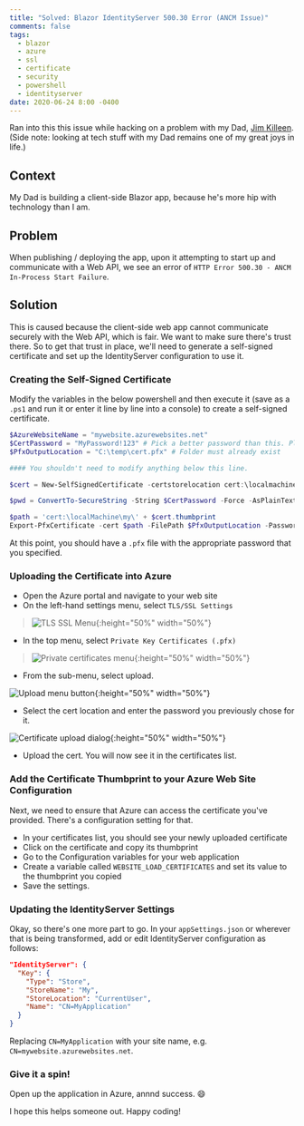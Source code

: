 ```yaml
---
title: "Solved: Blazor IdentityServer 500.30 Error (ANCM Issue)"
comments: false
tags:
  - blazor
  - azure
  - ssl
  - certificate
  - security
  - powershell
  - identityserver
date: 2020-06-24 8:00 -0400
---
```

Ran into this this issue while hacking on a problem with my Dad, [Jim Killeen](https://twitter.com/JimK_). (Side note: looking at tech stuff with my Dad remains one of my great joys in life.)

## Context

My Dad is building a client-side Blazor app, because he's more hip with technology than I am.

## Problem

When publishing / deploying the app, upon it attempting to start up and communicate with a Web API, we see an error of `HTTP Error 500.30 - ANCM In-Process Start Failure`.

## Solution

This is caused because the client-side web app cannot communicate securely with the Web API, which is fair. We want to make sure there's trust there. So to get that trust in place, we'll need to generate a self-signed certificate and set up the IdentityServer configuration to use it.

### Creating the Self-Signed Certificate

Modify the variables in the below powershell and then execute it (save as a `.ps1` and run it or enter it line by line into a console) to create a self-signed certificate.

```powershell
$AzureWebsiteName = "mywebsite.azurewebsites.net"
$CertPassword = "MyPassword!123" # Pick a better password than this. Please.
$PfxOutputLocation = "C:\temp\cert.pfx" # Folder must already exist

#### You shouldn't need to modify anything below this line.

$cert = New-SelfSignedCertificate -certstorelocation cert:\localmachine\my -dnsname $AzureWebsiteName

$pwd = ConvertTo-SecureString -String $CertPassword -Force -AsPlainText

$path = 'cert:\localMachine\my\' + $cert.thumbprint
Export-PfxCertificate -cert $path -FilePath $PfxOutputLocation -Password $pwd
```

At this point, you should have a `.pfx` file with the appropriate password that you specified.

### Uploading the Certificate into Azure

* Open the Azure portal and navigate to your web site
* On the left-hand settings menu, select `TLS/SSL Settings`

> ![TLS SSL Menu]({{site.post-images}}/2020-06_BlazorANCM/01_TlsSslSettings.png){:height="50%" width="50%"}

* In the top menu, select `Private Key Certificates (.pfx)`

> ![Private certificates menu]({{site.post-images}}/2020-06_BlazorANCM/02_PrivateCertificates.png){:height="50%" width="50%"}

* From the sub-menu, select upload.

![Upload menu button]({{site.post-images}}/2020-06_BlazorANCM/03_Upload.png){:height="50%" width="50%"}

* Select the cert location and enter the password you previously chose for it.

![Certificate upload dialog]({{site.post-images}}/2020-06_BlazorANCM/04_CertInfo.png){:height="50%" width="50%"}

* Upload the cert. You will now see it in the certificates list.

### Add the Certificate Thumbprint to your Azure Web Site Configuration

Next, we need to ensure that Azure can access the certificate you've provided. There's a configuration setting for that.

* In your certificates list, you should see your newly uploaded certificate
* Click on the certificate and copy its thumbprint
* Go to the Configuration variables for your web application
* Create a variable called `WEBSITE_LOAD_CERTIFICATES` and set its value to the thumbprint you copied
* Save the settings.

### Updating the IdentityServer Settings

Okay, so there's one more part to go. In your `appSettings.json` or wherever that is being transformed, add or edit IdentityServer configuration as follows:

```json
"IdentityServer": {
  "Key": {
    "Type": "Store",
    "StoreName": "My",
    "StoreLocation": "CurrentUser",
    "Name": "CN=MyApplication"
  }
}
```

Replacing `CN=MyApplication` with your site name, e.g. `CN=mywebsite.azurewebsites.net`.

### Give it a spin!

Open up the application in Azure, annnd success. :smile:

I hope this helps someone out. Happy coding!
